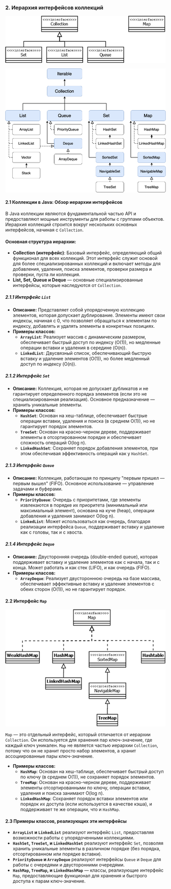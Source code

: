 ### 2. Иерархия интерфейсов коллекций

![Pasted image 20241025120843.png](Pasted%20image%2020241025120843.png)

![Pasted image 20241025121934.png](Pasted%20image%2020241025121934.png)

#### 2.1 Коллекции в Java: Обзор иерархии интерфейсов

В Java коллекции являются фундаментальной частью API и предоставляют мощные инструменты для работы с группами объектов. Иерархия коллекций строится вокруг нескольких основных интерфейсов, начиная с `Collection`. 

#### Основная структура иерархии:
- **Collection (интерфейс)**: Базовый интерфейс, определяющий общий функционал для всех коллекций. Этот интерфейс служит основой для более специализированных коллекций и включает методы для добавления, удаления, поиска элементов, проверки размера и проверки, пуста ли коллекция.
- **List, Set, Queue и Deque** — основные специализированные интерфейсы, которые наследуются от `Collection`.

##### 2.1.1 Интерфейс `List`
- **Описание:** Представляет собой упорядоченную коллекцию элементов, которая допускает дублирование. Элементы имеют свои индексы, начиная с 0, что позволяет обращаться к элементам по индексу, добавлять и удалять элементы в конкретных позициях.
- **Примеры классов:**
  - **`ArrayList`**: Реализует массив с динамическим размером, обеспечивает быстрый доступ по индексу (O(1)), но медленные операции вставки и удаления в середине (O(n)).
  - **`LinkedList`**: Двусвязный список, обеспечивающий быструю вставку и удаление элементов (O(1)), но более медленный доступ по индексу (O(n)).

##### 2.1.2 Интерфейс `Set`
- **Описание:** Коллекция, которая не допускает дубликатов и не гарантирует определенного порядка элементов (если это не специализированная реализация). Основное предназначение — хранить уникальные элементы.
- **Примеры классов:**
  - **`HashSet`**: Основан на хеш-таблице, обеспечивает быстрые операции вставки, удаления и поиска (в среднем O(1)), но не гарантирует порядок элементов.
  - **`TreeSet`**: Основан на красно-черном дереве, поддерживает элементы в отсортированном порядке и обеспечивает сложность операций O(log n).
  - **`LinkedHashSet`**: Сохраняет порядок добавления элементов, при этом обеспечивая эффективность операций как у `HashSet`.

##### 2.1.3 Интерфейс `Queue`
- **Описание:** Коллекция, работающая по принципу "первым пришел — первым вышел" (FIFO). Основное использование — управление задачами и буферами.
- **Примеры классов:**
  - **`PriorityQueue`**: Очередь с приоритетами, где элементы извлекаются в порядке их приоритета (минимальный или максимальный элемент), основана на куче (heap), операции добавления и удаления занимают O(log n).
  - **`LinkedList`**: Может использоваться как очередь, благодаря реализации интерфейса `Queue`, поддерживает вставку и удаление как с головы, так и с хвоста.

##### 2.1.4 Интерфейс `Deque`
- **Описание:** Двусторонняя очередь (double-ended queue), которая поддерживает вставку и удаление элементов как с начала, так и с конца. Может работать и как стек (LIFO), и как очередь (FIFO).
- **Примеры классов:**
  - **`ArrayDeque`**: Реализует двустороннюю очередь на базе массива, обеспечивает эффективные вставку и удаление элементов с обеих сторон (O(1)), но не гарантирует порядок.

#### 2.2 Интерфейс `Map`

![Pasted image 20241025120944.png](Pasted%20image%2020241025120944.png)

`Map` — это отдельный интерфейс, который отличается от иерархии `Collection`. Он используется для хранения пар ключ-значение, где каждый ключ уникален. `Map` не является частью иерархии `Collection`, потому что он не хранит просто набор элементов, а хранит ассоциированные пары ключ-значение.

- **Примеры классов:**
  - **`HashMap`**: Основан на хеш-таблице, обеспечивает быстрый доступ по ключу (в среднем O(1)), не сохраняет порядок элементов.
  - **`TreeMap`**: Основан на красно-черном дереве, поддерживает элементы отсортированными по ключу, операции вставки, удаления и поиска занимают O(log n).
  - **`LinkedHashMap`**: Сохраняет порядок вставки элементов или порядок их доступа (если используется в качестве кэша), и поддерживает те же операции, что и `HashMap`.

#### 2.3 Примеры классов, реализующих эти интерфейсы
- **`ArrayList` и `LinkedList`** реализуют интерфейс `List`, предоставляя возможности работы с упорядоченными коллекциями.
- **`HashSet`, `TreeSet`, и `LinkedHashSet`** реализуют интерфейс `Set`, позволяя хранить уникальные элементы в различном порядке (без порядка, отсортированном или порядке вставки).
- **`PriorityQueue` и `ArrayDeque`** реализуют интерфейсы `Queue` и `Deque` для работы с очередями и двусторонними очередями.
- **`HashMap`, `TreeMap`, и `LinkedHashMap`** — классы, реализующие интерфейс `Map`, предоставляющие функционал для хранения и быстрого доступа к парам ключ-значение.


